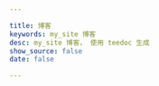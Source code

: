```yaml
---

title: 博客
keywords: my_site 博客
desc: my_site 博客， 使用 teedoc 生成
show_source: false
date: false

---
```

